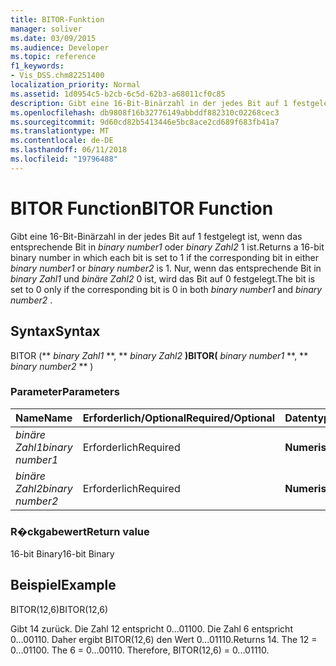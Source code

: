 ```yaml
---
title: BITOR-Funktion
manager: soliver
ms.date: 03/09/2015
ms.audience: Developer
ms.topic: reference
f1_keywords:
- Vis_DSS.chm82251400
localization_priority: Normal
ms.assetid: 1d0954c5-b2cb-6c5d-62b3-a68011cf0c85
description: Gibt eine 16-Bit-Binärzahl in der jedes Bit auf 1 festgelegt ist, wenn das entsprechende Bit in binary number1 oder binary number2 1 ist. Nur, wenn das entsprechende Bit in binary Zahl1 und binäre Zahl2 0 ist, wird das Bit auf 0 festgelegt.
ms.openlocfilehash: db9808f16b32776149abbddf882310c02268cec3
ms.sourcegitcommit: 9d60cd82b5413446e5bc8ace2cd689f683fb41a7
ms.translationtype: MT
ms.contentlocale: de-DE
ms.lasthandoff: 06/11/2018
ms.locfileid: "19796488"
---
```

# <a name="bitor-function"></a><span data-ttu-id="58a2f-104">BITOR Function</span><span class="sxs-lookup"><span data-stu-id="58a2f-104">BITOR Function</span></span>

<span data-ttu-id="58a2f-105">Gibt eine 16-Bit-Binärzahl in der jedes Bit auf 1 festgelegt ist, wenn das entsprechende Bit in *binary number1* oder *binary Zahl2* 1 ist.</span><span class="sxs-lookup"><span data-stu-id="58a2f-105">Returns a 16-bit binary number in which each bit is set to 1 if the corresponding bit in either  *binary number1*  or  *binary number2*  is 1.</span></span> <span data-ttu-id="58a2f-106">Nur, wenn das entsprechende Bit in *binary Zahl1* und *binäre Zahl2* 0 ist, wird das Bit auf 0 festgelegt.</span><span class="sxs-lookup"><span data-stu-id="58a2f-106">The bit is set to 0 only if the corresponding bit is 0 in both  *binary number1*  and  *binary number2*  .</span></span> 
  
## <a name="syntax"></a><span data-ttu-id="58a2f-107">Syntax</span><span class="sxs-lookup"><span data-stu-id="58a2f-107">Syntax</span></span>

<span data-ttu-id="58a2f-108">BITOR (** *binary Zahl1* **, ** *binary Zahl2* **)</span><span class="sxs-lookup"><span data-stu-id="58a2f-108">BITOR(** *binary number1* **, ** *binary number2* ** )</span></span> 
  
### <a name="parameters"></a><span data-ttu-id="58a2f-109">Parameter</span><span class="sxs-lookup"><span data-stu-id="58a2f-109">Parameters</span></span>

|<span data-ttu-id="58a2f-110">**Name**</span><span class="sxs-lookup"><span data-stu-id="58a2f-110">**Name**</span></span>|<span data-ttu-id="58a2f-111">**Erforderlich/Optional**</span><span class="sxs-lookup"><span data-stu-id="58a2f-111">**Required/Optional**</span></span>|<span data-ttu-id="58a2f-112">**Datentyp**</span><span class="sxs-lookup"><span data-stu-id="58a2f-112">**Data Type**</span></span>|<span data-ttu-id="58a2f-113">**Beschreibung**</span><span class="sxs-lookup"><span data-stu-id="58a2f-113">**Description**</span></span>|
|:-----|:-----|:-----|:-----|
| <span data-ttu-id="58a2f-114">_binäre Zahl1_</span><span class="sxs-lookup"><span data-stu-id="58a2f-114">_binary number1_</span></span> <br/> |<span data-ttu-id="58a2f-115">Erforderlich</span><span class="sxs-lookup"><span data-stu-id="58a2f-115">Required</span></span>  <br/> |<span data-ttu-id="58a2f-116">**Numerische**</span><span class="sxs-lookup"><span data-stu-id="58a2f-116">**Numeric**</span></span> <br/> |<span data-ttu-id="58a2f-117">Die erste 16-Bit-Binärzahl.</span><span class="sxs-lookup"><span data-stu-id="58a2f-117">The first 16-bit binary number.</span></span>  <br/> |
| <span data-ttu-id="58a2f-118">_binäre Zahl2_</span><span class="sxs-lookup"><span data-stu-id="58a2f-118">_binary number2_</span></span> <br/> |<span data-ttu-id="58a2f-119">Erforderlich</span><span class="sxs-lookup"><span data-stu-id="58a2f-119">Required</span></span>  <br/> |<span data-ttu-id="58a2f-120">**Numerische**</span><span class="sxs-lookup"><span data-stu-id="58a2f-120">**Numeric**</span></span> <br/> |<span data-ttu-id="58a2f-121">Die zweite 16-Bit-Binärzahl.</span><span class="sxs-lookup"><span data-stu-id="58a2f-121">The second 16-bit binary number.</span></span>  <br/> |
   
### <a name="return-value"></a><span data-ttu-id="58a2f-122">R�ckgabewert</span><span class="sxs-lookup"><span data-stu-id="58a2f-122">Return value</span></span>

<span data-ttu-id="58a2f-123">16-bit Binary</span><span class="sxs-lookup"><span data-stu-id="58a2f-123">16-bit Binary</span></span>
  
## <a name="example"></a><span data-ttu-id="58a2f-124">Beispiel</span><span class="sxs-lookup"><span data-stu-id="58a2f-124">Example</span></span>

<span data-ttu-id="58a2f-125">BITOR(12,6)</span><span class="sxs-lookup"><span data-stu-id="58a2f-125">BITOR(12,6)</span></span>
  
<span data-ttu-id="58a2f-p103">Gibt 14 zurück. Die Zahl 12 entspricht 0...01100. Die Zahl 6 entspricht 0...00110. Daher ergibt BITOR(12,6) den Wert 0...01110.</span><span class="sxs-lookup"><span data-stu-id="58a2f-p103">Returns 14. The 12 = 0...01100. The 6 = 0...00110. Therefore, BITOR(12,6) = 0...01110.</span></span>
  

